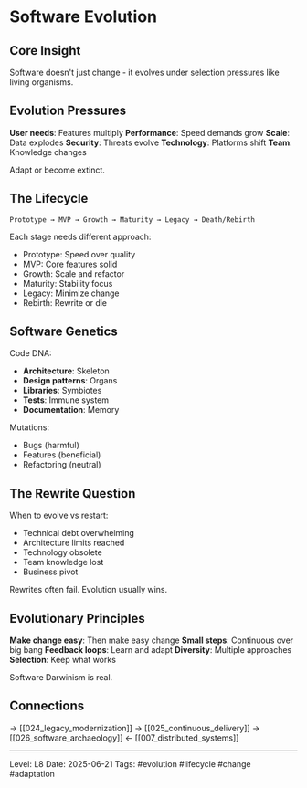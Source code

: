 # Software Evolution
## Core Insight
Software doesn't just change - it evolves under selection pressures like living organisms.

## Evolution Pressures

**User needs**: Features multiply
**Performance**: Speed demands grow
**Scale**: Data explodes
**Security**: Threats evolve
**Technology**: Platforms shift
**Team**: Knowledge changes

Adapt or become extinct.

## The Lifecycle

```
Prototype → MVP → Growth → Maturity → Legacy → Death/Rebirth
```

Each stage needs different approach:
- Prototype: Speed over quality
- MVP: Core features solid
- Growth: Scale and refactor
- Maturity: Stability focus
- Legacy: Minimize change
- Rebirth: Rewrite or die

## Software Genetics

Code DNA:
- **Architecture**: Skeleton
- **Design patterns**: Organs
- **Libraries**: Symbiotes
- **Tests**: Immune system
- **Documentation**: Memory

Mutations:
- Bugs (harmful)
- Features (beneficial)
- Refactoring (neutral)

## The Rewrite Question

When to evolve vs restart:
- Technical debt overwhelming
- Architecture limits reached
- Technology obsolete
- Team knowledge lost
- Business pivot

Rewrites often fail. Evolution usually wins.

## Evolutionary Principles

**Make change easy**: Then make easy change
**Small steps**: Continuous over big bang
**Feedback loops**: Learn and adapt
**Diversity**: Multiple approaches
**Selection**: Keep what works

Software Darwinism is real.

## Connections
→ [[024_legacy_modernization]]
→ [[025_continuous_delivery]]
→ [[026_software_archaeology]]
← [[007_distributed_systems]]

---
Level: L8
Date: 2025-06-21
Tags: #evolution #lifecycle #change #adaptation